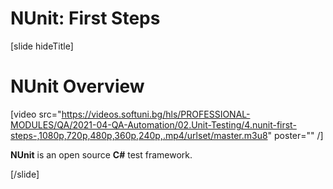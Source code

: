 # NUnit: First Steps

[slide hideTitle]

# NUnit Overview


[video src="https://videos.softuni.bg/hls/PROFESSIONAL-MODULES/QA/2021-04-QA-Automation/02.Unit-Testing/4.nunit-first-steps-,1080p,720p,480p,360p,240p,.mp4/urlset/master.m3u8" poster="" /]

**NUnit** is an open source **C#** test framework.


[/slide]

